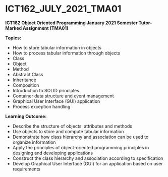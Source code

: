 # ICT162_JULY_2021_TMA01

**ICT162 Object Oriented Programming January 2021 Semester Tutor-Marked Assignment (TMA01)**

**Topics:**
- How to store tabular information in objects
- How to process tabular information through objects
- Class
- Object
- Method
- Abstract Class
- Inheritance
- Composition
- Introduction to SOLID principles
- Container data structure and event management
- Graphical User Interface (GUI) application
- Process exception handling

**Learning Outcome:**
- Describe the structure of objects: attributes and methods
- Use objects to store and compute tabular information
- Demonstrate how class hierarchy and association can be used to organize information
- Apply the principles of object-oriented programming principles in designing and developing
applications
- Construct the class hierarchy and association according to specification
- Develop Graphical User Interface (GUI) for an application based on user requirements



